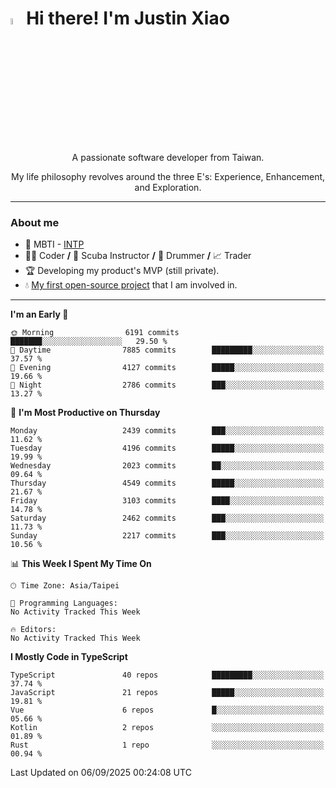 # <img src="https://media.giphy.com/media/hvRJCLFzcasrR4ia7z/giphy.gif" width="5%">Hi there! I'm Justin Xiao
<p align="center">A passionate software developer from Taiwan.  </p>
<p align="center">My life philosophy revolves around the three E's: Experience, Enhancement, and Exploration.</p>

---
### About me
- 👀 MBTI - [INTP](https://www.16personalities.com/intp-personality)
- 👨‍💻 Coder **/** 🤿 Scuba Instructor **/** 🥁 Drummer **/** 📈 Trader
- 🏆 Developing my product's MVP (still private).
- 💧 [My first open-source project](https://github.com/Game-as-a-Service/Game-Lobby-Web) that I am involved in.

---
<!--START_SECTION:waka-->
**I'm an Early 🐤** 

```text
🌞 Morning                6191 commits        ███████░░░░░░░░░░░░░░░░░░   29.50 % 
🌆 Daytime                7885 commits        █████████░░░░░░░░░░░░░░░░   37.57 % 
🌃 Evening                4127 commits        █████░░░░░░░░░░░░░░░░░░░░   19.66 % 
🌙 Night                  2786 commits        ███░░░░░░░░░░░░░░░░░░░░░░   13.27 % 
```
📅 **I'm Most Productive on Thursday** 

```text
Monday                   2439 commits        ███░░░░░░░░░░░░░░░░░░░░░░   11.62 % 
Tuesday                  4196 commits        █████░░░░░░░░░░░░░░░░░░░░   19.99 % 
Wednesday                2023 commits        ██░░░░░░░░░░░░░░░░░░░░░░░   09.64 % 
Thursday                 4549 commits        █████░░░░░░░░░░░░░░░░░░░░   21.67 % 
Friday                   3103 commits        ████░░░░░░░░░░░░░░░░░░░░░   14.78 % 
Saturday                 2462 commits        ███░░░░░░░░░░░░░░░░░░░░░░   11.73 % 
Sunday                   2217 commits        ███░░░░░░░░░░░░░░░░░░░░░░   10.56 % 
```


📊 **This Week I Spent My Time On** 

```text
🕑︎ Time Zone: Asia/Taipei

💬 Programming Languages: 
No Activity Tracked This Week

🔥 Editors: 
No Activity Tracked This Week
```

**I Mostly Code in TypeScript** 

```text
TypeScript               40 repos            █████████░░░░░░░░░░░░░░░░   37.74 % 
JavaScript               21 repos            █████░░░░░░░░░░░░░░░░░░░░   19.81 % 
Vue                      6 repos             █░░░░░░░░░░░░░░░░░░░░░░░░   05.66 % 
Kotlin                   2 repos             ░░░░░░░░░░░░░░░░░░░░░░░░░   01.89 % 
Rust                     1 repo              ░░░░░░░░░░░░░░░░░░░░░░░░░   00.94 % 
```




 Last Updated on 06/09/2025 00:24:08 UTC
<!--END_SECTION:waka-->
